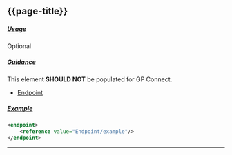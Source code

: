 ## {{page-title}}

<h5><ins>Usage</ins></h5>

<span class="mro-circle optional" title="Optional"></span> Optional

<h5><ins>Guidance</ins></h5>

This element **SHOULD NOT** be populated for GP Connect.

* <i class="fa fa-link" aria-hidden="true"></i> [Endpoint](https://hl7.org/fhir/STU3/endpoint.html)

<h5><ins>Example</ins></h5>

```xml
<endpoint> 
    <reference value="Endpoint/example"/> 
</endpoint> 
```

---